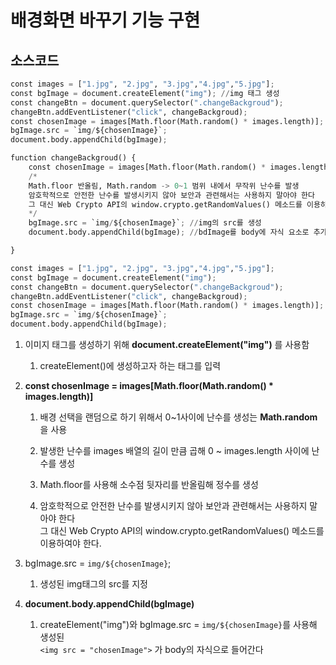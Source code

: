 # 배경화면 바꾸기 기능 구현 

## 소스코드 


```python
const images = ["1.jpg", "2.jpg", "3.jpg","4.jpg","5.jpg"];
const bgImage = document.createElement("img"); //img 태그 생성 
const changeBtn = document.querySelector(".changeBackgroud");
changeBtn.addEventListener("click", changeBackgroud);
const chosenImage = images[Math.floor(Math.random() * images.length)];
bgImage.src = `img/${chosenImage}`;
document.body.appendChild(bgImage);

function changeBackgroud() {
    const chosenImage = images[Math.floor(Math.random() * images.length)];
    /*
    Math.floor 반올림, Math.random -> 0~1 범위 내에서 무작위 난수를 발생
    암호학적으로 안전한 난수를 발생시키지 않아 보안과 관련해서는 사용하지 말아야 한다 
    그 대신 Web Crypto API의 window.crypto.getRandomValues() 메소드를 이용하여야 한다.
    */
    bgImage.src = `img/${chosenImage}`; //img의 src를 생성
    document.body.appendChild(bgImage); //bdImage를 body에 자식 요소로 추가한다 

}

```


```python
const images = ["1.jpg", "2.jpg", "3.jpg","4.jpg","5.jpg"];
const bgImage = document.createElement("img");
const changeBtn = document.querySelector(".changeBackgroud");
changeBtn.addEventListener("click", changeBackgroud);
const chosenImage = images[Math.floor(Math.random() * images.length)];
bgImage.src = `img/${chosenImage}`;
document.body.appendChild(bgImage);
```

1. 이미지 태그를 생성하기 위해 **document.createElement("img")** 를 사용함   
     
    1) createElement()에 생성하고자 하는 태그를 입력 
   
2. **const chosenImage = images[Math.floor(Math.random() * images.length)]**   

    1) 배경 선택을 랜덤으로 하기 위해서 0~1사이에 난수를 생성는 **Math.random**을 사용   

    2) 발생한 난수를 images 배열의 길이 만큼 곱해 0 ~ images.length 사이에 난수를 생성   

    3) Math.floor를 사용해 소수점 뒷자리를 반올림해 정수를 생성   

    4) 암호학적으로 안전한 난수를 발생시키지 않아 보안과 관련해서는 사용하지 말아야 한다   
       그 대신 Web Crypto API의 window.crypto.getRandomValues() 메소드를 이용하여야 한다.   
   
3. bgImage.src = `img/${chosenImage}`;     
   
    1) 생성된 img태그의 src를 지정
     
4. **document.body.appendChild(bgImage)**    
     
     1) createElement("img")와 bgImage.src = `img/${chosenImage}`를 사용해 생성된      
     `<img src = "chosenImage">` 가  body의 자식으로 들어간다 
